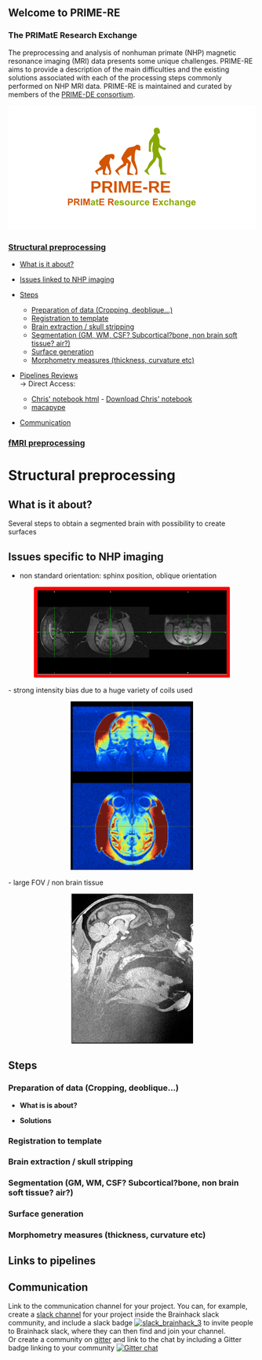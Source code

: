 ## Welcome to PRIME-RE
### The PRIMatE Research Exchange

The preprocessing and analysis of nonhuman primate (NHP) magnetic resonance imaging (MRI) data presents some unique challenges.
PRIME-RE aims to provide a description of the main difficulties and the existing solutions associated with each of the processing steps commonly performed on NHP MRI data.
PRIME-RE is maintained and curated by members of the [PRIME-DE consortium](http://fcon_1000.projects.nitrc.org/indi/indiPRIME.html). 

![logo](images/social_preview_image.png)

### [Structural preprocessing](#structpreproc)
  
  - [What is it about?](#description)
  - [Issues linked to NHP imaging](#issues)
  - [Steps](#steps)
      - [Preparation of data (Cropping, deoblique…)](#preparation)
      - [Registration to template](#registration)
      - [Brain extraction / skull stripping](#extraction)
      - [Segmentation (GM, WM, CSF? Subcortical?bone, non brain soft tissue? air?)](#segmentation)
      - [Surface generation](#surf)
      - [Morphometry measures (thickness, curvature etc)](#measures)
      
  - [Pipelines Reviews](pipelines/pipelines_reviews.md#links)  
    &rarr; Direct Access:
     - [Chris' notebook html](structural_preprocessing/surfaces_and_flatmaps_notebook/Surfaces_and_Flatmaps.html) - [Download Chris' notebook](structural_preprocessing/surfaces_and_flatmaps_notebook/Surfaces_and_Flatmaps.ipynb)
     - [macapype](https://github.com/BastienCagna/macapype)
  - [Communication](structural_preprocessing/data_preparation.md#communication)
   

### [fMRI preprocessing](functional_preprocessing/)


<a name="structpreproc"></a> 
# Structural preprocessing
<a name="description"></a> 
## What is it about?
Several steps to obtain a segmented brain with possibility to create surfaces

<a name="issues"></a> 
## Issues specific to NHP imaging
- non standard orientation: sphinx position, oblique orientation
<p align="center"><img src="images/misorientation.png" width="400"></p>
- strong intensity bias due to a huge variety of coils used
<p align="center"><img src="images/bias.png" width="250"></p>
- large FOV / non brain tissue
<p align="center"><img src="images/non_brain.png" width="250"></p>

<a name="steps"></a> 
## Steps
<a name="steps"></a> 
### Preparation of data (Cropping, deoblique…)

- **What is is about?**

- **Solutions**
<a name="registration"></a>  
### Registration to template
<a name="extraction"></a> 
### Brain extraction / skull stripping
<a name="segmentation"></a> 
### Segmentation (GM, WM, CSF? Subcortical?bone, non brain soft tissue? air?)
<a name="surf"></a> 
### Surface generation
<a name="measures"></a> 
### Morphometry measures (thickness, curvature etc)

<a name="links"></a> 
## Links to pipelines

<a name="communication"></a> 
## Communication
Link to the communication channel for your project. You can, for example, create a [slack channel](https://brainhack-slack-invite.herokuapp.com/) for your project inside the Brainhack slack community, and include a slack badge [![slack_brainhack_3](https://user-images.githubusercontent.com/6297454/47951457-5b37b780-df61-11e8-9d77-7b5a4c7af875.png)](https://brainhack-slack-invite.herokuapp.com/) to invite people to Brainhack slack, where they can then find and join your channel.  
Or create a community on [gitter](https://gitter.im/) and link to the chat by including a Gitter badge linking to your community 
[![Gitter chat](https://badges.gitter.im/gitterHQ/gitter.png)](https://gitter.im/yourRoom/Lobby#)









